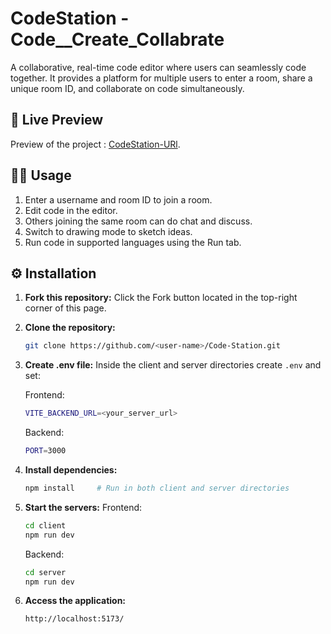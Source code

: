 # CodeStation - Code__Create_Collabrate

A collaborative, real-time code editor where users can seamlessly code together. It provides a platform for multiple users to enter a room, share a unique room ID, and collaborate on code simultaneously.

## 🚀 Live Preview

Preview of the project : [CodeStation-URl](https://code-station-git-main-varsha-0110s-projects.vercel.app/).

## 🧑‍💻 Usage

1. Enter a username and room ID to join a room.
2. Edit code in the editor.
3. Others joining the same room can do chat and discuss.
4. Switch to drawing mode to sketch ideas.
5. Run code in supported languages using the Run tab.

## ⚙️ Installation

1. **Fork this repository:** Click the Fork button located in the top-right corner of this page.
2. **Clone the repository:**
   ```bash
   git clone https://github.com/<user-name>/Code-Station.git
   ```
3. **Create .env file:**
   Inside the client and server directories create `.env` and set:

   Frontend:

   ```bash
   VITE_BACKEND_URL=<your_server_url>
   ```

   Backend:

   ```bash
   PORT=3000
   ```

4. **Install dependencies:**
   ```bash
   npm install     # Run in both client and server directories
   ```
5. **Start the servers:**
   Frontend:
   ```bash
   cd client
   npm run dev
   ```
   Backend:
   ```bash
   cd server
   npm run dev
   ```
6. **Access the application:**
   ```bash
   http://localhost:5173/


